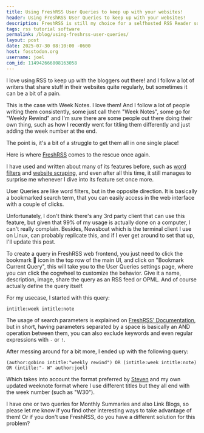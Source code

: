 ```yaml
---
title: Using FreshRSS User Queries to keep up with your websites!
header: Using FreshRSS User Queries to keep up with your websites!
description: FreshRSS is still my choice for a selfhosted RSS Reader solution. And User Queries, which have existed for a while, are yet another reason why!
tags: rss tutorial software
permalink: /blog/using-freshrss-user-queries/
layout: post
date: 2025-07-30 08:10:00 -0600
host: fosstodon.org
username: joel
com_id: 114942666808163058
---
```


I love using RSS to keep up with the bloggers out there! and I follow a lot of writers that share stuff in their websites quite regularly, but sometimes it can be a bit of a pain.

This is the case with Week Notes. I love them! And I follow a lot of people writing them consistently, some just call them "Week Notes", some go for "Weekly Rewind" and I'm sure there are some people out there doing their own thing, such as how I recently went for titling them differently and just adding the week number at the end.

The point is, it's a bit of a struggle to get them all in one single place!

Here is where [FreshRSS](https://freshrss.org) comes to the rescue once again.

I have used and written about many of its features before, such as [word filters](/blog/word-filters) and [website scraping](/blog/newsboat-queries-and-freshrss-scraping), and even after all this time, it still manages to surprise me whenever I dive into its feature set once more.

User Queries are like word filters, but in the opposite direction. It is basically a bookmarked search term, that you can easily access in the web interface with a couple of clicks.

Unfortunately, I don't think there's any 3rd party client that can use this feature, but given that 99% of my usage is actually done on a computer, I can't really complain. Besides, Newsboat which is the terminal client I use on Linux, can probably replicate this, and if I ever get around to set that up, I'll update this post.

To create a query in FreshRSS web frontend, you just need to click the bookmark 🔖 icon in the top row of the main UI, and click on "Bookmark Current Query", this will take you to the User Queries settings page, where you can click the cogwheel to customize the behavior. Give it a name, description, image, share the query as an RSS feed or OPML. And of course actually define the query itself.

For my usecase, I started with this query:

```
intitle:week intitle:note
```

The usage of search parameters is explained on [FreshRSS' Documentation](https://freshrss.github.io/FreshRSS/en/users/10_filter.html#with-the-search-field), but in short, having parameters separated by a space is basically an AND operation between them, you can also exclude keywords and even regular expressions with `-` or `!`.

After messing around for a bit more, I ended up with the following query:

```
(author:gobino intitle:"weekly rewind") OR (intitle:week intitle:note) OR (intitle:"- W" author:joel)
```

Which takes into account the format preferred by [Steven](https://gobino.be) and my own updated weeknote format where I use different titles but they all end with the week number (such as "W30").

I have one or two queries for Monthly Summaries and also Link Blogs, so please let me know if you find other interesting ways to take advantage of them! Or if you don't use FreshRSS, do you have a different solution for this problem?
